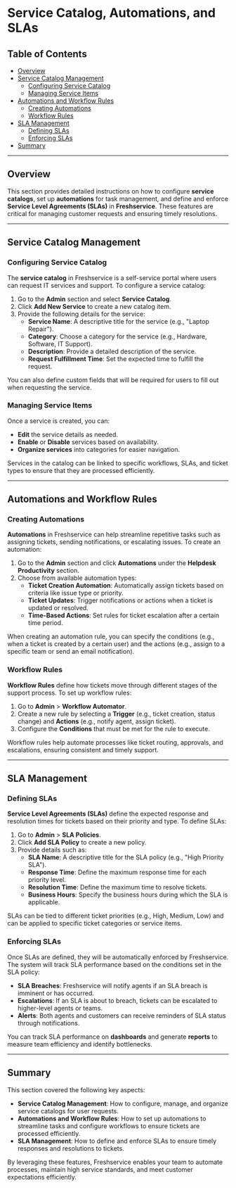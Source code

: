 # Service Catalog, Automations, and SLAs

## Table of Contents
- [Overview](#overview)
- [Service Catalog Management](#service-catalog-management)
  - [Configuring Service Catalog](#configuring-service-catalog)
  - [Managing Service Items](#managing-service-items)
- [Automations and Workflow Rules](#automations-and-workflow-rules)
  - [Creating Automations](#creating-automations)
  - [Workflow Rules](#workflow-rules)
- [SLA Management](#sla-management)
  - [Defining SLAs](#defining-slas)
  - [Enforcing SLAs](#enforcing-slas)
- [Summary](#summary)

---

## Overview

This section provides detailed instructions on how to configure **service catalogs**, set up **automations** for task management, and define and enforce **Service Level Agreements (SLAs)** in **Freshservice**. These features are critical for managing customer requests and ensuring timely resolutions.

---

## Service Catalog Management

### Configuring Service Catalog

The **service catalog** in Freshservice is a self-service portal where users can request IT services and support. To configure a service catalog:

1. Go to the **Admin** section and select **Service Catalog**.
2. Click **Add New Service** to create a new catalog item.
3. Provide the following details for the service:
   - **Service Name**: A descriptive title for the service (e.g., "Laptop Repair").
   - **Category**: Choose a category for the service (e.g., Hardware, Software, IT Support).
   - **Description**: Provide a detailed description of the service.
   - **Request Fulfillment Time**: Set the expected time to fulfill the request.

You can also define custom fields that will be required for users to fill out when requesting the service.

### Managing Service Items

Once a service is created, you can:
- **Edit** the service details as needed.
- **Enable** or **Disable** services based on availability.
- **Organize services** into categories for easier navigation.

Services in the catalog can be linked to specific workflows, SLAs, and ticket types to ensure that they are processed efficiently.

---

## Automations and Workflow Rules

### Creating Automations

**Automations** in Freshservice can help streamline repetitive tasks such as assigning tickets, sending notifications, or escalating issues. To create an automation:

1. Go to the **Admin** section and click **Automations** under the **Helpdesk Productivity** section.
2. Choose from available automation types:
   - **Ticket Creation Automation**: Automatically assign tickets based on criteria like issue type or priority.
   - **Ticket Updates**: Trigger notifications or actions when a ticket is updated or resolved.
   - **Time-Based Actions**: Set rules for ticket escalation after a certain time period.

When creating an automation rule, you can specify the conditions (e.g., when a ticket is created by a certain user) and the actions (e.g., assign to a specific team or send an email notification).

### Workflow Rules

**Workflow Rules** define how tickets move through different stages of the support process. To set up workflow rules:

1. Go to **Admin** > **Workflow Automator**.
2. Create a new rule by selecting a **Trigger** (e.g., ticket creation, status change) and **Actions** (e.g., notify agent, assign ticket).
3. Configure the **Conditions** that must be met for the rule to execute.

Workflow rules help automate processes like ticket routing, approvals, and escalations, ensuring consistent and timely support.

---

## SLA Management

### Defining SLAs

**Service Level Agreements (SLAs)** define the expected response and resolution times for tickets based on their priority and type. To define SLAs:

1. Go to **Admin** > **SLA Policies**.
2. Click **Add SLA Policy** to create a new policy.
3. Provide details such as:
   - **SLA Name**: A descriptive title for the SLA policy (e.g., "High Priority SLA").
   - **Response Time**: Define the maximum response time for each priority level.
   - **Resolution Time**: Define the maximum time to resolve tickets.
   - **Business Hours**: Specify the business hours during which the SLA is applicable.

SLAs can be tied to different ticket priorities (e.g., High, Medium, Low) and can be applied to specific ticket categories or service items.

### Enforcing SLAs

Once SLAs are defined, they will be automatically enforced by Freshservice. The system will track SLA performance based on the conditions set in the SLA policy:
- **SLA Breaches**: Freshservice will notify agents if an SLA breach is imminent or has occurred.
- **Escalations**: If an SLA is about to breach, tickets can be escalated to higher-level agents or teams.
- **Alerts**: Both agents and customers can receive reminders of SLA status through notifications.

You can track SLA performance on **dashboards** and generate **reports** to measure team efficiency and identify bottlenecks.

---

## Summary

This section covered the following key aspects:
- **Service Catalog Management**: How to configure, manage, and organize service catalogs for user requests.
- **Automations and Workflow Rules**: How to set up automations to streamline tasks and configure workflows to ensure tickets are processed efficiently.
- **SLA Management**: How to define and enforce SLAs to ensure timely responses and resolutions to tickets.

By leveraging these features, Freshservice enables your team to automate processes, maintain high service standards, and meet customer expectations efficiently.
